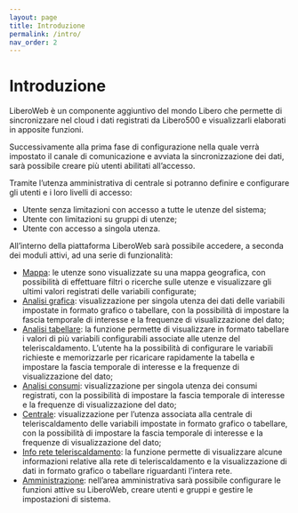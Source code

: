 ```yaml
---
layout: page
title: Introduzione
permalink: /intro/
nav_order: 2
---
```


# Introduzione

LiberoWeb è un componente aggiuntivo del mondo Libero che permette di sincronizzare nel cloud i dati registrati da Libero500 e visualizzarli elaborati in apposite funzioni.

Successivamente alla prima fase di configurazione nella quale verrà impostato il canale di comunicazione e avviata la sincronizzazione dei dati, sarà possibile creare più utenti abilitati all’accesso.

Tramite l’utenza amministrativa di centrale si potranno definire e configurare gli utenti e i loro livelli di accesso:

* Utente senza limitazioni con accesso a tutte le utenze del sistema;
* Utente con limitazioni su gruppi di utenze;
* Utente con accesso a singola utenza.

All’interno della piattaforma LiberoWeb sarà possibile accedere, a seconda dei moduli attivi, ad una serie di funzionalità:

* [Mappa](#): le utenze sono visualizzate su una mappa geografica, con possibilità di effettuare filtri o ricerche sulle utenze e visualizzare gli ultimi valori registrati delle variabili configurate;
* [Analisi grafica](#): visualizzazione per singola utenza dei dati delle variabili impostate in formato grafico o tabellare, con la possibilità di impostare la fascia temporale di interesse e la frequenze di visualizzazione del dato;
* [Analisi tabellare](#): la funzione permette di visualizzare in formato tabellare i valori di più variabili configurabili associate alle utenze del teleriscaldamento. L’utente ha la possibilità di configurare le variabili richieste e memorizzarle per ricaricare rapidamente la tabella e impostare la fascia temporale di interesse e la frequenze di visualizzazione del dato;
* [Analisi consumi](#): visualizzazione per singola utenza dei consumi registrati, con la possibilità di impostare la fascia temporale di interesse e la frequenze di visualizzazione del dato;
* [Centrale](#): visualizzazione per l’utenza associata alla centrale di teleriscaldamento delle variabili impostate in formato grafico o tabellare, con la possibilità di impostare la fascia temporale di interesse e la frequenze di visualizzazione del dato;
* [Info rete teleriscaldamento](#): la funzione permette di visualizzare alcune informazioni relative alla rete di teleriscaldamento e la visualizzazione di dati in formato grafico o tabellare riguardanti l’intera rete.
* [Amministrazione](#): nell’area amministrativa sarà possibile configurare le funzioni attive su LiberoWeb, creare utenti e gruppi e gestire le impostazioni di sistema.
